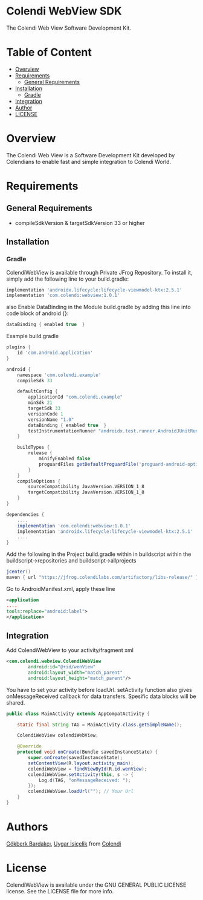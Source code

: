 # Colendi WebView SDK

The Colendi Web View Software Development Kit.

# Table of Content
- [Overview](#overview)
- [Requirements](#requirements)
    - [General Requirements](#general-requirements)
- [Installation](#installation)
    - [Gradle](#Gradle)
- [Integration](#integration)
- [Author](#author)
- [LICENSE](#license)

# Overview

The Colendi Web View is a Software Development Kit developed by Colendians to enable fast and simple integration to Colendi World.

#  Requirements

## General Requirements
* compileSdkVersion & targetSdkVersion 33 or higher  


## Installation

### Gradle

ColendiWebView is available through Private JFrog Repository. To install
it, simply add the following line to your build.gradle:

```groovy
implementation 'androidx.lifecycle:lifecycle-viewmodel-ktx:2.5.1'
implementation 'com.colendi:webview:1.0.1'
```
also Enable DataBinding in the Module build.gradle by adding this line into code block of android {}:

```groovy
dataBinding { enabled true  } 
```

Example build.gradle

```groovy
plugins {
    id 'com.android.application'
}

android {
    namespace 'com.colendi.example'
    compileSdk 33

    defaultConfig {
        applicationId "com.colendi.example"
        minSdk 21
        targetSdk 33
        versionCode 1
        versionName "1.0"
        dataBinding { enabled true  }
        testInstrumentationRunner "androidx.test.runner.AndroidJUnitRunner"
    }

    buildTypes {
        release {
            minifyEnabled false
            proguardFiles getDefaultProguardFile('proguard-android-optimize.txt'), 'proguard-rules.pro'
        }
    }
    compileOptions {
        sourceCompatibility JavaVersion.VERSION_1_8
        targetCompatibility JavaVersion.VERSION_1_8
    }
}

dependencies {
    ....
    implementation 'com.colendi:webview:1.0.1'
    implementation 'androidx.lifecycle:lifecycle-viewmodel-ktx:2.5.1'
    ....
}
```

Add the following in the Project build.gradle within in buildscript within the buildscript->repositories and buildscript->allprojects

```groovy
jcenter()
maven { url "https://jfrog.colendilabs.com/artifactory/libs-release/" }
```

Go to AndroidManifest.xml, apply these line
```xml
<application
....
tools:replace="android:label">
</application>

```


## Integration

Add ColendiWebView to your activity/fragment xml

```xml
<com.colendi.webview.ColendiWebView
        android:id="@+id/wenView"
        android:layout_width="match_parent"
        android:layout_height="match_parent"/>

```

You have to set your activity before loadUrl. setActivity function also gives onMessageReceived callback for data transfers. Spesific data blocks will be shared.
```java
public class MainActivity extends AppCompatActivity {

    static final String TAG = MainActivity.class.getSimpleName();

    ColendiWebView colendiWebView;

    @Override
    protected void onCreate(Bundle savedInstanceState) {
        super.onCreate(savedInstanceState);
        setContentView(R.layout.activity_main);
        colendiWebView = findViewById(R.id.wenView);
        colendiWebView.setActivity(this, s -> {
            Log.d(TAG, "onMessageReceived: ");
        });
        colendiWebView.loadUrl(""); // Your Url
    }
}

```

# Authors

[Gökberk Bardakçı](https://www.github.com/gokberkbar), [Uygar İşiçelik](https://www.github.com/uygar) from [Colendi](https://www.twitter.com/colendiapp)

# License

ColendiWebView is available under the GNU GENERAL PUBLIC LICENSE license. See the LICENSE file for more info.
